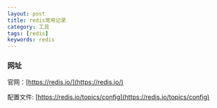 ```yaml
---
layout: post
title: redis常用记录
category: 工具
tags: [redis]
keywords: redis
---
```


### 网址

官网：[https://redis.io/](https://redis.io/)

配置文件: [https://redis.io/topics/config](https://redis.io/topics/config)
